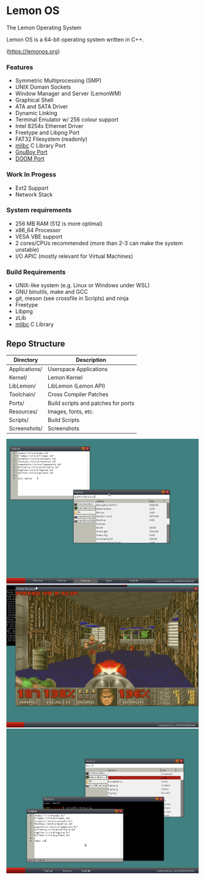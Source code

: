 # Lemon OS

The Lemon Operating System

Lemon OS is a 64-bit operating system written in C++.

(https://lemonos.org)

### Features
- Symmetric Multiprocessing (SMP)
- UNIX Domain Sockets
- Window Manager and Server (LemonWM)
- Graphical Shell
- ATA and SATA Driver
- Dynamic Linking
- Terminal Emulator w/ 256 colour support
- Intel 8254x Ethernet Driver
- Freetype and Libpng Port
- FAT32 Filesystem (readonly)
- [mlibc](https://github.com/managarm/mlibc) C Library Port
- [GnuBoy Port](https://github.com/fido2020/lemon-gnuboy)
- [DOOM Port](https://github.com/fido2020/LemonDOOM)

### Work In Progess
- Ext2 Support
- Network Stack

### System requirements
- 256 MB RAM (512 is more optimal)
- x86_64 Processor
- VESA VBE support
- 2 cores/CPUs recommended (more than 2-3 can make the system unstable)
- I/O APIC (mostly relevant for Virtual Machines)

### Build Requirements
- UNIX-like system (e.g. Linux or Windows under WSL)
- GNU binutils, make and GCC
- git, meson (see crossfile in Scripts) and ninja
- Freetype
- Libpng
- zLib
- [mlibc](https://github.com/managarm/mlibc) C Library

## Repo Structure

| Directory     | Description                        |
| ------------- | ---------------------------------- |
| Applications/ | Userspace Applications             |
| Kernel/       | Lemon Kernel                       |
| LibLemon/     | LibLemon (Lemon API)               |
| Toolchain/    | Cross Compiler Patches             |
| Ports/        | Build scripts and patches for ports|
| Resources/    | Images, fonts, etc.                |
| Scripts/      | Build Scripts                      |
| Screenshots/  | Screenshots                        |

![Lemon OS Screenshot](Screenshots/image3.png)
![Lemon OS Screenshot](Screenshots/image2.png)
![Lemon OS Screenshot](Screenshots/image.png)
